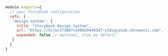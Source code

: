 ```js filename=".storybook/main.js" renderer="common" language="js"
module.exports={
  // your Storybook configuration
  refs: {
   'design-system': {
     title: "Storybook Design System",
     url: "https://5ccbc373887ca40020446347-yldsqjoxzb.chromatic.com",
     expanded: false // optional, true by default
   }
  }
}
```
